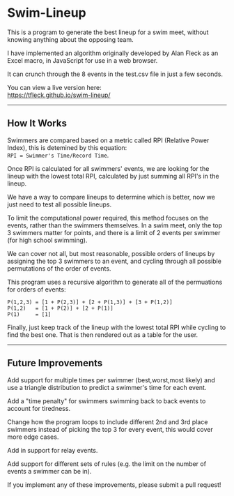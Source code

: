 # Swim-Lineup

This is a program to generate the best lineup for a swim meet, without knowing anything about the opposing team.

I have implemented an algorithm originally developed by Alan Fleck as an Excel macro, in JavaScript for use in a web browser.

It can crunch through the 8 events in the test.csv file in just a few seconds.

You can view a live version here:<br>
<https://tfleck.github.io/swim-lineup/>

----

## How It Works

Swimmers are compared based on a metric called RPI (Relative Power Index), this is detemined by this equation:<br>
`RPI = Swimmer's Time/Record Time`.

Once RPI is calculated for all swimmers' events, we are looking for the lineup with the lowest total RPI, calculated by just summing all RPI's in the lineup.

We have a way to compare lineups to determine which is better, now we just need to test all possible lineups.

To limit the computational power required, this method focuses on the events, rather than the swimmers themselves. In a swim meet, only the top 3 swimmers matter for points, and there is a limit of 2 events per swimmer (for high school swimming).

We can cover not all, but most reasonable, possible orders of lineups by assigning the top 3 swimmers to an event, and cycling through all possible permutations of the order of events.

This program uses a recursive algorithm to generate all of the permuations for orders of events:
```
P(1,2,3) = [1 + P(2,3)] + [2 + P(1,3)] + [3 + P(1,2)]
P(1,2)   = [1 + P(2)] + [2 + P(1)]
P(1)     = [1]
```

Finally, just keep track of the lineup with the lowest total RPI while cycling to find the best one. That is then rendered out as a table for the user.

---

## Future Improvements

Add support for multiple times per swimmer (best,worst,most likely) and use a triangle distribution to predict a swimmer's time for each event.

Add a "time penalty" for swimmers swimming back to back events to account for tiredness.

Change how the program loops to include different 2nd and 3rd place swimmers instead of picking the top 3 for every event, this would cover more edge cases.

Add in support for relay events.

Add support for different sets of rules (e.g. the limit on the number of events a swimmer can be in).

If you implement any of these improvements, please submit a pull request!